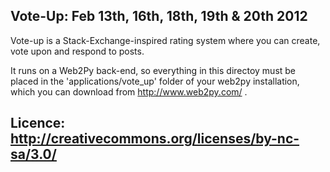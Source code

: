 Vote-Up: Feb 13th, 16th, 18th, 19th & 20th 2012
-----------------------
Vote-up is a Stack-Exchange-inspired rating system where you can create, vote upon and respond to posts.

It runs on a Web2Py back-end, so everything in this directoy must be placed in the 'applications/vote_up' folder of your web2py installation, which you can download from http://www.web2py.com/ .

Licence: http://creativecommons.org/licenses/by-nc-sa/3.0/
-----------------------